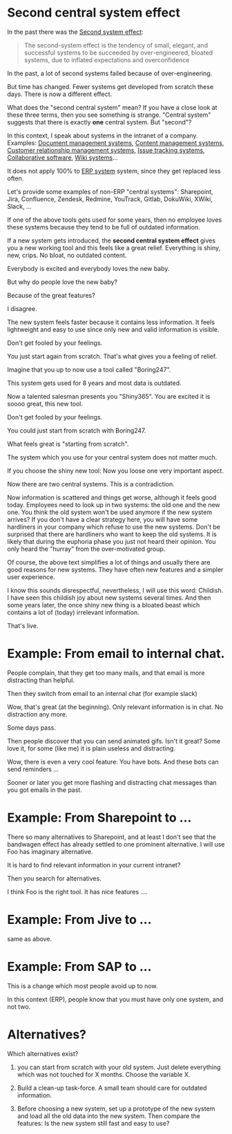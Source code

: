 # Second central system effect

In the past there was the [Second system effect](https://en.wikipedia.org/wiki/Second-system_effect):

> The second-system effect is the tendency of small, elegant, and successful systems to be succeeded by over-engineered,
> bloated systems, due to inflated expectations and overconfidence

In the past, a lot of second systems failed because of over-engineering.

But time has changed. Fewer systems get developed from scratch these days. There is now a different effect.

What does the "second central system" mean? If you have a close look at these three terms, then you see something is strange. "Central system" suggests that there is exactly **one** central system. But "second"?

In this context, I speak about systems in the intranet of a company. Examples: [Document management systems](https://en.wikipedia.org/wiki/Document_management_system), [Content management systems](https://en.wikipedia.org/wiki/Content_management_system), [Customer relationship management systems](https://en.wikipedia.org/wiki/Customer_relationship_management), [Issue tracking systems](https://en.wikipedia.org/wiki/Issue_tracking_system),
[Collaborative software](https://en.wikipedia.org/wiki/Collaborative_software), [Wiki systems](https://en.wikipedia.org/wiki/Wiki_software)...


It does not apply 100% to [ERP system](https://en.wikipedia.org/wiki/Enterprise_resource_planning) system, since they get replaced less often.


Let's provide some examples of non-ERP "central systems": Sharepoint, Jira, Confluence, Zendesk, Redmine, YouTrack, Gitlab, DokuWiki, XWiki, Slack, ...

If one of the above tools gets used for some years, then no employee loves these systems because they tend to be full of outdated information.

If a new system gets introduced, the **second central system effect** gives you a new working tool and this feels like a great relief. Everything is shiny, new, crips. No bloat, no outdated content.

Everybody is excited and everybody loves the new baby.

But why do people love the new baby?

Because of the great features?

I disagree. 

The new system feels faster because it contains less information. It feels lightweight and easy to use
since only new and valid information is visible.

Don't get fooled by your feelings.

You just start again from scratch. That's what gives you a feeling of relief.

Imagine that you up to now use a tool called "Boring247".

This system gets used for 8 years and most data is outdated.

Now a talented salesman presents you "Shiny365". You are excited it is soooo great, this new tool.


Don't get fooled by your feelings.

You could just start from scratch with Boring247.

What feels great is "starting from scratch".

The system which you use for your central system does not matter much.

If you choose the shiny new tool: Now you loose one very important aspect.

Now there are two central systems. This is a contradiction. 

Now information is scattered and things get worse, although it feels good today. Employees need to look
up in two systems: the old one and the new one. You think the old system won't be used anymore if the new system
arrives? If you don't have a clear strategy here, you will have some hardliners in your company which refuse to use the new
systems. Don't be surprised that there are hardliners who want to keep the old systems. 
It is likely that during the euphoria phase you just not heard their opinion. 
You only heard the "hurray" from the over-motivated group.

Of course, the above text simplifies a lot of things and usually there are good reasons for new systems.
They have often new features and a simpler user experience.

I know this sounds disrespectful, nevertheless, I will use this word: Childish. I have seen
this childish joy about new systems several times. And then some years later,
the once shiny new thing is a bloated beast which contains a lot of (today) irrelevant information.

That's live.

# Example: From email to internal chat.

People complain, that they get too many mails, and that email is more distracting than helpful.

Then they switch from email to an internal chat (for example slack)

Wow, that's great (at the beginning). Only relevant information is in chat. No distraction any more.

Some days pass.

Then people discover that you can send animated gifs. Isn't it great? Some love it, for
some (like me) it is plain useless and distracting.

Wow, there is even a very cool feature: You have bots. And these bots can send reminders ...

Sooner or later you get more flashing and distracting chat messages than you got emails in the past. 

# Example: From Sharepoint to ...

There so many alternatives to Sharepoint, and at least I don't see that the bandwagen effect has already
settled to one prominent alternative. I will use Foo has imaginary alternative.

It is hard to find relevant information in your current intranet?

Then you search for alternatives.

I think Foo is the right tool. It has nice features ....

# Example: From Jive to ...

same as above.

# Example: From SAP to ...

This is a change which most people avoid up to now.

In this context (ERP), people know that you must have only one system, and not two.


# Alternatives?

Which alternatives exist?

1) you can start from scratch with your old system. Just delete everything which was not touched for X months. Choose the variable X.

2) Build a clean-up task-force. A small team should care for outdated information.

3) Before choosing a new system, set up a prototype of the new system and load all the old data into the new system. Then compare the features: Is the new system still fast and easy to use?
